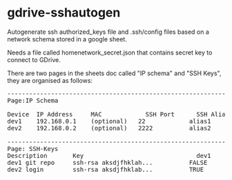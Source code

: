 # gdrive-sshautogen
Autogenerate ssh authorized_keys file and .ssh/config files based on a network schema stored in a google sheet.

Needs a file called homenetwork_secret.json that contains secret key to connect to GDrive.

There are two pages in the sheets doc called "IP schema" and "SSH Keys", they are organised as follows:

<pre>
-------------------------------------------------------------------------------
Page:IP Schema

Device	IP Address	   MAC   	      SSH Port	    SSH Alias	      SSH User
dev1    192.168.0.1    (optional)   22            alias1          username
dev2    192.168.0.2    (optional)   2222          alias2          username2

-------------------------------------------------------------------------------
Page: SSH-Keys
Description	      Key	                            dev1      dev2
dev1 git repo     ssh-rsa aksdjfhklah...          FALSE     TRUE
dev2 login        ssh-rsa aksdjfhklab...          TRUE      FALSE
</pre>
